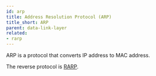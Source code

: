 ```yaml
---
id: arp
title: Address Resolution Protocol (ARP)
title_short: ARP
parent: data-link-layer
related:
- rarp
---
```


ARP is a protocol that converts IP address to MAC address.

The reverse protocol is [RARP](rarp).
